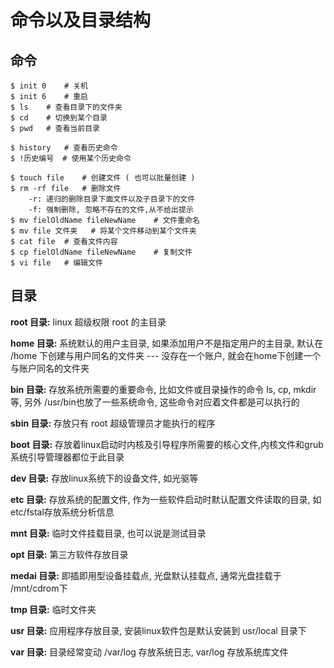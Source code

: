 # 命令以及目录结构

## 命令

```shell
$ init 0	# 关机
$ init 6	# 重启
$ ls	# 查看目录下的文件夹
$ cd	# 切换到某个目录
$ pwd	# 查看当前目录

$ history	# 查看历史命令
$ !历史编号	 # 使用某个历史命令
```

```shell
$ touch file	# 创建文件 ( 也可以批量创建 )
$ rm -rf file	# 删除文件
	-r: 递归的删除目录下面文件以及子目录下的文件
	-f: 强制删除, 忽略不存在的文件,从不给出提示
$ mv fielOldName fileNewName	# 文件重命名
$ mv file 文件夹	# 将某个文件移动到某个文件夹
$ cat file	# 查看文件内容
$ cp fielOldName fileNewName	# 复制文件
$ vi file	# 编辑文件
```



## 目录

**root 目录:**  linux 超级权限 root 的主目录

**home 目录:**  系统默认的用户主目录, 如果添加用户不是指定用户的主目录, 默认在 /home 下创建与用户同名的文件夹  --- 没存在一个账户, 就会在home下创建一个与账户同名的文件夹

**bin 目录:**  存放系统所需要的重要命令, 比如文件或目录操作的命令 ls, cp, mkdir 等, 另外 /usr/bin也放了一些系统命令, 这些命令对应着文件都是可以执行的

**sbin 目录:**  存放只有 root 超级管理员才能执行的程序

**boot 目录:**  存放着linux启动时内核及引导程序所需要的核心文件,内核文件和grub系统引导管理器都位于此目录

**dev 目录:** 存放linux系统下的设备文件, 如光驱等

**etc 目录:**  存放系统的配置文件,  作为一些软件启动时默认配置文件读取的目录, 如 etc/fstal存放系统分析信息

**mnt 目录:**  临时文件挂载目录, 也可以说是测试目录

**opt 目录:**  第三方软件存放目录

**medai 目录:**  即插即用型设备挂载点, 光盘默认挂载点, 通常光盘挂载于 /mnt/cdrom下

**tmp 目录:**  临时文件夹

**usr 目录:**  应用程序存放目录, 安装linux软件包是默认安装到 usr/local 目录下

**var 目录:**  目录经常变动 /var/log 存放系统日志,  var/log 存放系统库文件